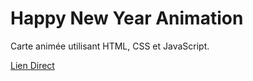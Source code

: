 # Happy New Year Animation

Carte animée utilisant HTML, CSS et JavaScript.

[Lien Direct](https://gery-guedegbe.github.io/Happy-New-Year-Animation/)

